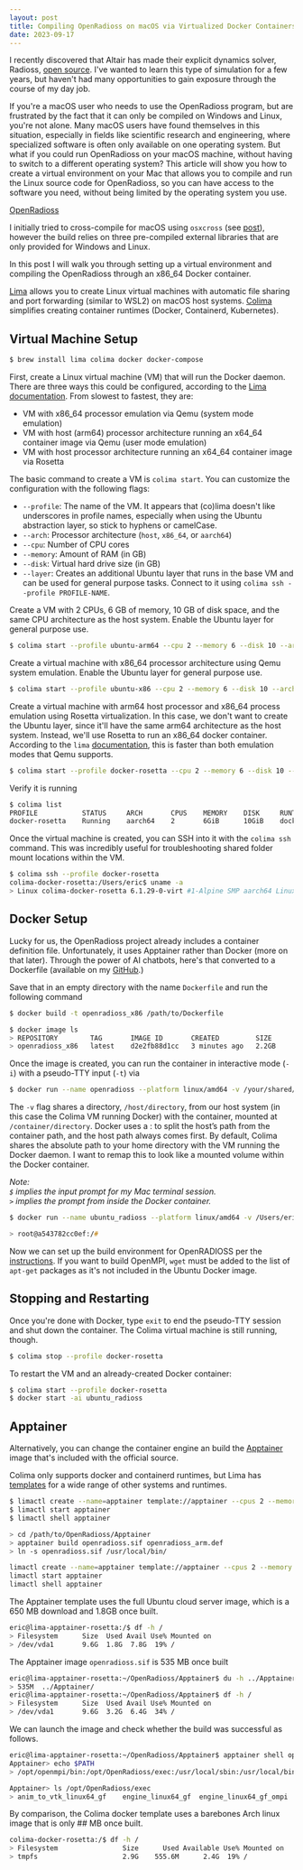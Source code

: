```yaml
---
layout: post
title: Compiling OpenRadioss on macOS via Virtualized Docker Containers
date: 2023-09-17
---
```


I recently discovered that Altair has made their explicit dynamics solver, Radioss, [open source](https://www.openradioss.org). I've wanted to learn this type of simulation for a few years, but haven't had many opportunities to gain exposure through the course of my day job. 

If you're a macOS user who needs to use the OpenRadioss program, but are frustrated by the fact that it can only be compiled on Windows and Linux, you're not alone. Many macOS users have found themselves in this situation, especially in fields like scientific research and engineering, where specialized software is often only available on one operating system. But what if you could run OpenRadioss on your macOS machine, without having to switch to a different operating system? This article will show you how to create a virtual environment on your Mac that allows you to compile and run the Linux source code for OpenRadioss, so you can have access to the software you need, without being limited by the operating system you use.

[OpenRadioss](https://github.com/OpenRadioss/OpenRadioss)

I initially tried to cross-compile for macOS using `osxcross` (see [post](_posts/2022-02-23-osxcross-setup)), however the build relies on three pre-compiled external libraries that are only provided for Windows and Linux.

In this post I will walk you through setting up a virtual environment and compiling the OpenRadioss through an x86_64 Docker container.

[Lima](https://lima-vm-io) allows you to create Linux virtual machines with automatic file sharing and port forwarding (similar to WSL2) on macOS host systems. [Colima](https://github.com/abiosoft/colima) simplifies creating container runtimes (Docker, Containerd, Kubernetes).


## Virtual Machine Setup
```zsh
$ brew install lima colima docker docker-compose
```

First, create a Linux virtual machine (VM) that will run the Docker daemon. There are three ways this could be configured, according to the [Lima documentation](https://lima-vm.io/docs/config/multi-arch/). From slowest to fastest, they are:    
- VM with x86_64 processor emulation via Qemu (system mode emulation)
- VM with host (arm64) processor architecture running an x64_64 container image via Qemu (user mode emulation)
- VM with host processor architecture running an x64_64 container image via Rosetta

The basic command to create a VM is `colima start`. You can customize the configuration with the following flags:  
- `--profile`: The name of the VM. It appears that (co)lima doesn't like underscores in profile names, especially when using the Ubuntu abstraction layer, so stick to hyphens or camelCase.
- `--arch`: Processor architecture (`host`, `x86_64`, or `aarch64`)
- `--cpu`: Number of CPU cores
- `--memory`: Amount of RAM (in GB)
- `--disk`: Virtual hard drive size (in GB)
- `--layer`: Creates an additional Ubuntu layer that runs in the base VM and can be used for general purpose tasks. Connect to it using `colima ssh --profile PROFILE-NAME`.

Create a VM with 2 CPUs, 6 GB of memory, 10 GB of disk space, and the same CPU architecture as the host system. Enable the Ubuntu layer for general purpose use.

```zsh
$ colima start --profile ubuntu-arm64 --cpu 2 --memory 6 --disk 10 --arch host --layer
```

Create a virtual machine with x86_64 processor architecture using Qemu system emulation. Enable the Ubuntu layer for general purpose use.

```zsh
$ colima start --profile ubuntu-x86 --cpu 2 --memory 6 --disk 10 --arch x86_64 --layer
```

Create a virtual machine with arm64 host processor and x86_64 process emulation using Rosetta virtualization. In this case, we don't want to create the Ubuntu layer, since it'll have the same arm64 architecture as the host system. Instead, we'll use Rosetta to run an x86_64 docker container. According to the `lima` [documentation](https://github.com/lima-vm/lima/blob/master//docs/multi-arch.md#fast-mode-2-rosetta-intel-containers-on-arm-vm-on-arm-host), this is faster than both emulation modes that Qemu supports.

```zsh
$ colima start --profile docker-rosetta --cpu 2 --memory 6 --disk 10 --vm-type vz --vz-rosetta --mount-type virtiofs
```

Verify it is running
```zsh
$ colima list
PROFILE           STATUS     ARCH       CPUS    MEMORY    DISK     RUNTIME    ADDRESS
docker-rosetta    Running    aarch64    2       6GiB      10GiB    docker 
```

Once the virtual machine is created, you can SSH into it with the `colima ssh` command. This was incredibly useful for troubleshooting shared folder mount locations within the VM.

```zsh
$ colima ssh --profile docker-rosetta
colima-docker-rosetta:/Users/eric$ uname -a
> Linux colima-docker-rosetta 6.1.29-0-virt #1-Alpine SMP aarch64 Linux
```

## Docker Setup
Lucky for us, the OpenRadioss project already includes a container definition file. Unfortunately, it uses Apptainer rather than Docker (more on that later). Through the power of AI chatbots, here's that converted to a Dockerfile (available on my [GitHub](https://gist.github.com/edp8489/11d9e93fbea5952caac526b89dd92b53).)

Save that in an empty directory with the name `Dockerfile` and run the following command

```zsh
$ docker build -t openradioss_x86 /path/to/Dockerfile

$ docker image ls                                                                           
> REPOSITORY        TAG       IMAGE ID       CREATED         SIZE
> openradioss_x86   latest    d2e2fb88d1cc   3 minutes ago   2.2GB
```

Once the image is created, you can run the container in interactive mode (`-i`) with a pseudo-TTY input (`-t`) via

```zsh
$ docker run --name openradioss --platform linux/amd64 -v /your/shared/directory:/mnt/host_shared -it openradioss_x86
```


The `-v` flag shares a directory, `/host/directory`, from our host system (in this case the Colima VM running Docker) with the container, mounted at `/container/directory`. Docker uses a : to split the host’s path from the container path, and the host path always comes first. By default, Colima shares the absolute path to your home directory with the VM running the Docker daemon. I want to remap this to look like a mounted volume within the Docker container.

*Note:  
`$` implies the input prompt for my Mac terminal session.  
`>` implies the prompt from inside the Docker container.*

```zsh
$ docker run --name ubuntu_radioss --platform linux/amd64 -v /Users/eric:/mnt/host_home -it ubuntu

> root@a543782cc0ef:/#
```

Now we can set up the build environment for OpenRADIOSS per the [instructions](https://github.com/OpenRadioss/OpenRadioss/blob/main/HOWTO.md). If you want to build OpenMPI, `wget` must be added to the list of `apt-get` packages as it's not included in the Ubuntu Docker image.

## Stopping and Restarting
Once you're done with Docker, type `exit` to end the pseudo-TTY session and shut down the container. The Colima virtual machine is still running, though.

```zsh
$ colima stop --profile docker-rosetta
```

To restart the VM and an already-created Docker container:
```zsh
$ colima start --profile docker-rosetta
$ docker start -ai ubuntu_radioss 
```

## Apptainer
Alternatively, you can change the container engine an build the [Apptainer](https://github.com/OpenRadioss/OpenRadioss/blob/main/HOWTO.md#how-to-build-openradioss-on-linux-with-container-using-apptainer) image that's included with the official source.

Colima only supports docker and containerd runtimes, but Lima has [templates](https://github.com/lima-vm/lima/blob/master/examples/README.md) for a wide range of other systems and runtimes.

```zsh
$ limactl create --name=apptainer template://apptainer --cpus 2 --memory 6 --disk 10 --arch aarch64
$ limactl start apptainer
$ limactl shell apptainer

> cd /path/to/OpenRadioss/Apptainer
> apptainer build openradioss.sif openradioss_arm.def
> ln -s openradioss.sif /usr/local/bin/
```


```zsh
limactl create --name=apptainer template://apptainer --cpus 2 --memory 6 --disk 10 --vm-type vz --rosetta
limactl start apptainer
limactl shell apptainer

```

The Apptainer template uses the full Ubuntu cloud server image, which is a 650 MB download and 1.8GB once built. 

```zsh
eric@lima-apptainer-rosetta:/$ df -h /
> Filesystem      Size  Used Avail Use% Mounted on
> /dev/vda1       9.6G  1.8G  7.8G  19% /
```

The Apptainer image `openradioss.sif` is 535 MB once built

```zsh
eric@lima-apptainer-rosetta:~/OpenRadioss/Apptainer$ du -h ../Apptainer/
> 535M	../Apptainer/
eric@lima-apptainer-rosetta:~/OpenRadioss/Apptainer$ df -h /
> Filesystem      Size  Used Avail Use% Mounted on
> /dev/vda1       9.6G  3.2G  6.4G  34% /

```

We can launch the image and check whether the build was successful as follows.

```zsh
eric@lima-apptainer-rosetta:~/OpenRadioss/Apptainer$ apptainer shell openradioss.sif
Apptainer> echo $PATH
> /opt/openmpi/bin:/opt/OpenRadioss/exec:/usr/local/sbin:/usr/local/bin:/usr/sbin:/usr/bin:/sbin:/bin

Apptainer> ls /opt/OpenRadioss/exec
> anim_to_vtk_linux64_gf	engine_linux64_gf  engine_linux64_gf_ompi  th_to_csv_linux64_gf
```

By comparison, the Colima docker template uses a barebones Arch linux image that is only ## MB once built.

```zsh
colima-docker-rosetta:/$ df -h /
> Filesystem                Size      Used Available Use% Mounted on
> tmpfs                     2.9G    555.6M      2.4G  19% /

```
